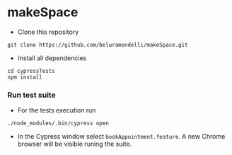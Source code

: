 # makeSpace

- Clone this repository
```
git clone https://github.com/beluramondelli/makeSpace.git
```

- Install all dependencies
```
cd cypressTests
npm install
```

### Run test suite

- For the tests execution run
```
./node_modules/.bin/cypress open
```

- In the Cypress window select `bookAppointment.feature`.
A new Chrome browser will be visible runing the suite.

